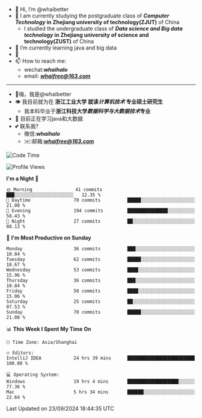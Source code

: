 - 👋 Hi, I’m @whaibetter
- 👀 I am currently studying the postgraduate class of ***Computer Technology* in Zhejiang university of technology(ZJUT)** of China
  -  I studied the undergraduate class of ***Data science and Big data technology* in Zhejiang university of science and technology(ZUST)** of China
- 🌱 I’m currently learning java and big data
- 💞️ 
- 📫 How to reach me: 
  - wechat:***whaihalo***
  - email: ***whaifree@163.com***
 ------------------------
- 👋嗨，我是@whaibetter
- 👁 我目前就为在 **浙江工业大学 就读*计算机技术* 专业硕士研究生**
  - 我本科毕业于**浙江科技大学*数据科学与大数据技术*专业**
- 🌴 目前正在学习java和大数据
- 💕 联系我?
  - 微信:***whaihalo***
  - ✉️:邮箱:***whaifree@163.com***

<!--START_SECTION:waka-->
![Code Time](http://img.shields.io/badge/Code%20Time-476%20hrs%2032%20mins-blue)

![Profile Views](http://img.shields.io/badge/Profile%20Views-0-blue)

**I'm a Night 🦉** 

```text
🌞 Morning                41 commits          ███░░░░░░░░░░░░░░░░░░░░░░   12.35 % 
🌆 Daytime                70 commits          █████░░░░░░░░░░░░░░░░░░░░   21.08 % 
🌃 Evening                194 commits         ███████████████░░░░░░░░░░   58.43 % 
🌙 Night                  27 commits          ██░░░░░░░░░░░░░░░░░░░░░░░   08.13 % 
```
📅 **I'm Most Productive on Sunday** 

```text
Monday                   36 commits          ███░░░░░░░░░░░░░░░░░░░░░░   10.84 % 
Tuesday                  62 commits          █████░░░░░░░░░░░░░░░░░░░░   18.67 % 
Wednesday                53 commits          ████░░░░░░░░░░░░░░░░░░░░░   15.96 % 
Thursday                 36 commits          ███░░░░░░░░░░░░░░░░░░░░░░   10.84 % 
Friday                   50 commits          ████░░░░░░░░░░░░░░░░░░░░░   15.06 % 
Saturday                 25 commits          ██░░░░░░░░░░░░░░░░░░░░░░░   07.53 % 
Sunday                   70 commits          █████░░░░░░░░░░░░░░░░░░░░   21.08 % 
```


📊 **This Week I Spent My Time On** 

```text
🕑︎ Time Zone: Asia/Shanghai

🔥 Editors: 
IntelliJ IDEA            24 hrs 39 mins      █████████████████████████   100.00 % 

💻 Operating System: 
Windows                  19 hrs 4 mins       ███████████████████░░░░░░   77.36 % 
Mac                      5 hrs 34 mins       ██████░░░░░░░░░░░░░░░░░░░   22.64 % 
```


 Last Updated on 23/09/2024 18:44:35 UTC
<!--END_SECTION:waka-->
